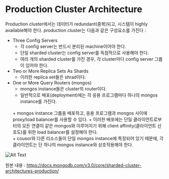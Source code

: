 Production Cluster Architecture
==================
Production cluster에서는 데이터가 redundant(중복)되고, 시스템이 highly available해야 한다.
production cluster는 다음과 같은 구성요소를 가진다 :
  + Three Config Servers
    + 각 config server는 반드시 분리된 machine이어야 한다.
    + 단일 sharded cluster는 config server를 독점적으로 사용해야 한다.
    + 여러 개의 sharded cluster를 가진 경우, 각 cluster마다 config server 그룹이 있어야 한다.
  + Two or More Replica Sets As Shards
    + 이러한 replica set들은 shrad이다.
  + One or More Query Routers (mongos)
    + mongos instance들은 cluster의 router이다.
    + 일반적으로 배포(deployment)에는 각 응용 프로그램마다 하나의 mongos instance를 가진다.
    <br>
    + mongos instance 그룹을 배포하고, 응용 프로그램과 mongos 사이에 proxy/load balancer를 사용할 수 있다.
    + 이러한 배포에는 단일 클라이언트로부터의 모든 연결이 같은 mongos와 이루어지기 위해 client affinity(클라이언트 선호도)를 위한 load balancer를 설정해야 한다.
    <br>
    + cousor와 다른 리소스들이 단일 mongos instance에 특정되어 있기 때문에, 각 클라이언트는 단 하나의 mongos instance와 상호작용해야 한다.

![Alt Text](https://docs.mongodb.com/v3.0/_images/sharded-cluster-production-architecture.png)

원본 내용 : https://docs.mongodb.com/v3.0/core/sharded-cluster-architectures-production/
